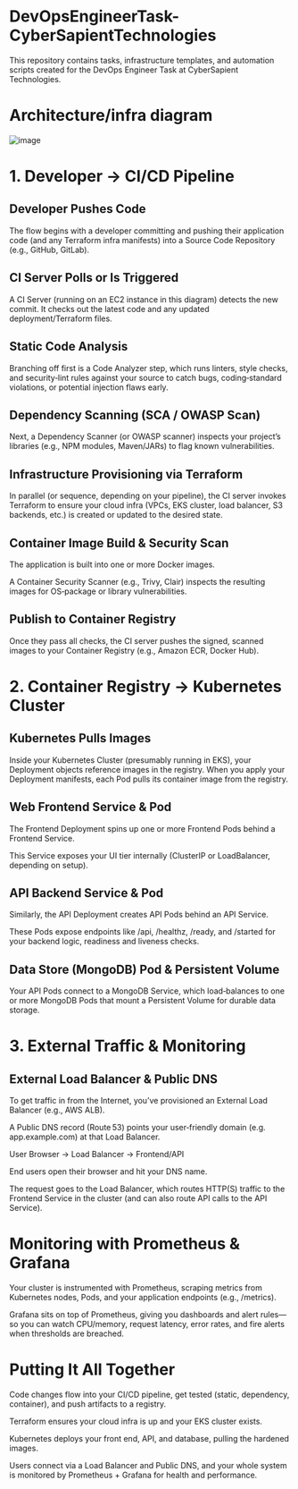 # DevOpsEngineerTask-CyberSapientTechnologies
This repository contains tasks, infrastructure templates, and automation scripts created for the DevOps Engineer Task at CyberSapient Technologies.


# Architecture/infra diagram
![image](https://github.com/user-attachments/assets/08050b66-3047-4a66-b269-4bb0dddc9ae8)

# 1. Developer → CI/CD Pipeline
## Developer Pushes Code
The flow begins with a developer committing and pushing their application code (and any Terraform infra manifests) into a Source Code Repository (e.g., GitHub, GitLab).

## CI Server Polls or Is Triggered
A CI Server (running on an EC2 instance in this diagram) detects the new commit. It checks out the latest code and any updated deployment/Terraform files.

## Static Code Analysis

Branching off first is a Code Analyzer step, which runs linters, style checks, and security‐lint rules against your source to catch bugs, coding‐standard violations, or potential injection flaws early.

## Dependency Scanning (SCA / OWASP Scan)

Next, a Dependency Scanner (or OWASP scanner) inspects your project’s libraries (e.g., NPM modules, Maven/JARs) to flag known vulnerabilities.

## Infrastructure Provisioning via Terraform

In parallel (or sequence, depending on your pipeline), the CI server invokes Terraform to ensure your cloud infra (VPCs, EKS cluster, load balancer, S3 backends, etc.) is created or updated to the desired state.

## Container Image Build & Security Scan

The application is built into one or more Docker images.

A Container Security Scanner (e.g., Trivy, Clair) inspects the resulting images for OS‐package or library vulnerabilities.

## Publish to Container Registry

Once they pass all checks, the CI server pushes the signed, scanned images to your Container Registry (e.g., Amazon ECR, Docker Hub).

# 2. Container Registry → Kubernetes Cluster
## Kubernetes Pulls Images

Inside your Kubernetes Cluster (presumably running in EKS), your Deployment objects reference images in the registry. When you apply your Deployment manifests, each Pod pulls its container image from the registry.

## Web Frontend Service & Pod

The Frontend Deployment spins up one or more Frontend Pods behind a Frontend Service.

This Service exposes your UI tier internally (ClusterIP or LoadBalancer, depending on setup).

## API Backend Service & Pod

Similarly, the API Deployment creates API Pods behind an API Service.

These Pods expose endpoints like /api, /healthz, /ready, and /started for your backend logic, readiness and liveness checks.

## Data Store (MongoDB) Pod & Persistent Volume

Your API Pods connect to a MongoDB Service, which load‑balances to one or more MongoDB Pods that mount a Persistent Volume for durable data storage.

# 3. External Traffic & Monitoring
## External Load Balancer & Public DNS

To get traffic in from the Internet, you’ve provisioned an External Load Balancer (e.g., AWS ALB).

A Public DNS record (Route 53) points your user‑friendly domain (e.g. app.example.com) at that Load Balancer.

User Browser → Load Balancer → Frontend/API

End users open their browser and hit your DNS name.

The request goes to the Load Balancer, which routes HTTP(S) traffic to the Frontend Service in the cluster (and can also route API calls to the API Service).

# Monitoring with Prometheus & Grafana

Your cluster is instrumented with Prometheus, scraping metrics from Kubernetes nodes, Pods, and your application endpoints (e.g., /metrics).

Grafana sits on top of Prometheus, giving you dashboards and alert rules—so you can watch CPU/memory, request latency, error rates, and fire alerts when thresholds are breached.

# Putting It All Together
Code changes flow into your CI/CD pipeline, get tested (static, dependency, container), and push artifacts to a registry.

Terraform ensures your cloud infra is up and your EKS cluster exists.

Kubernetes deploys your front end, API, and database, pulling the hardened images.

Users connect via a Load Balancer and Public DNS, and your whole system is monitored by Prometheus + Grafana for health and performance.


